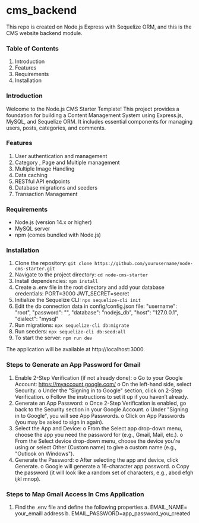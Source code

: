 # cms_backend
This repo is created on Node.js Express with Sequelize ORM, and this is the CMS website backend module.

### **Table of Contents**
1. Introduction 
2. Features 
3. Requirements 
4. Installation


### **Introduction**

Welcome to the Node.js CMS Starter Template! This project provides a foundation for building a Content Management System using Express.js, MySQL, and Sequelize ORM. 
It includes essential components for managing users, posts, categories, and comments.

### **Features**
1. User authentication and management 
2. Category , Page and Multiple management
3. Multiple Image Handling
4. Data caching 
5. RESTful API endpoints 
6. Database migrations and seeders
7. Transaction Management

### **Requirements**
* Node.js (version 14.x or higher)
* MySQL server
* npm (comes bundled with Node.js)

### **Installation**

1. Clone the repository: `git clone https://github.com/yourusername/node-cms-starter.git`
2. Navigate to the project directory: `cd node-cms-starter `
3. Install dependencies: `npm install `
4. Create a .env file in the root directory and add your database credentials:
   PORT=3000
   JWT_SECRET=secret
5. Initialize the Sequelize CLI: `npx sequelize-cli init`
6. Edit the db connection data in config/config.json file:
   "username": "root",
   "password": "",
   "database": "nodejs_db",
   "host": "127.0.0.1",
   "dialect": "mysql"
6. Run migrations: `npx sequelize-cli db:migrate `
7. Run seeders: `npx sequelize-cli db:seed:all`
8. To start the server: `npm run dev`

The application will be available at http://localhost:3000.

### **Steps to Generate an App Password for Gmail**
1.	Enable 2-Step Verification (if not already done):
   o	Go to your Google Account: https://myaccount.google.com/
   o	On the left-hand side, select Security.
   o	Under the "Signing in to Google" section, click on 2-Step Verification.
   o	Follow the instructions to set it up if you haven’t already.
2.	Generate an App Password:
   o	Once 2-Step Verification is enabled, go back to the Security section in your Google Account.
   o	Under "Signing in to Google", you will see App Passwords.
   o	Click on App Passwords (you may be asked to sign in again).
3.	Select the App and Device:
   o	From the Select app drop-down menu, choose the app you need the password for (e.g., Gmail, Mail, etc.).
   o	From the Select device drop-down menu, choose the device you're using or select Other (Custom name) to give a custom name (e.g., "Outlook on Windows").
4.	Generate the Password:
   o	After selecting the app and device, click Generate.
   o	Google will generate a 16-character app password.
   o	Copy the password (it will look like a random set of characters, e.g., abcd efgh ijkl mnop).

### **Steps to Map Gmail Access In Cms Application**
1. Find the .env file and define the following properties
   a.	EMAIL_NAME= your_emaill address
   b.	EMAIL_PASSWORD=app_password_you_created 

